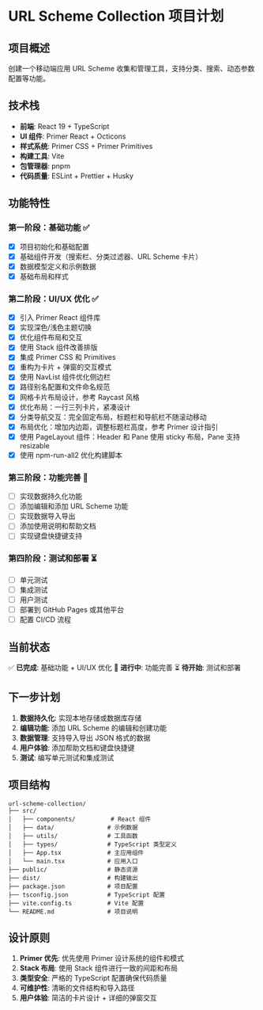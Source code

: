 # URL Scheme Collection 项目计划

## 项目概述

创建一个移动端应用 URL Scheme 收集和管理工具，支持分类、搜索、动态参数配置等功能。

## 技术栈

- **前端**: React 19 + TypeScript
- **UI 组件**: Primer React + Octicons
- **样式系统**: Primer CSS + Primer Primitives
- **构建工具**: Vite
- **包管理器**: pnpm
- **代码质量**: ESLint + Prettier + Husky

## 功能特性

### 第一阶段：基础功能 ✅

- [x] 项目初始化和基础配置
- [x] 基础组件开发（搜索栏、分类过滤器、URL Scheme 卡片）
- [x] 数据模型定义和示例数据
- [x] 基础布局和样式

### 第二阶段：UI/UX 优化 ✅

- [x] 引入 Primer React 组件库
- [x] 实现深色/浅色主题切换
- [x] 优化组件布局和交互
- [x] 使用 Stack 组件改善排版
- [x] 集成 Primer CSS 和 Primitives
- [x] 重构为卡片 + 弹窗的交互模式
- [x] 使用 NavList 组件优化侧边栏
- [x] 路径别名配置和文件命名规范
- [x] 网格卡片布局设计，参考 Raycast 风格
- [x] 优化布局：一行三列卡片，紧凑设计
- [x] 分类导航交互：完全固定布局，标题栏和导航栏不随滚动移动
- [x] 布局优化：增加内边距，调整标题栏高度，参考 Primer 设计指引
- [x] 使用 PageLayout 组件：Header 和 Pane 使用 sticky 布局，Pane 支持 resizable
- [x] 使用 npm-run-all2 优化构建脚本

### 第三阶段：功能完善 🔄

- [ ] 实现数据持久化功能
- [ ] 添加编辑和添加 URL Scheme 功能
- [ ] 实现数据导入导出
- [ ] 添加使用说明和帮助文档
- [ ] 实现键盘快捷键支持

### 第四阶段：测试和部署 ⏳

- [ ] 单元测试
- [ ] 集成测试
- [ ] 用户测试
- [ ] 部署到 GitHub Pages 或其他平台
- [ ] 配置 CI/CD 流程

## 当前状态

✅ **已完成**: 基础功能 + UI/UX 优化
🔄 **进行中**: 功能完善
⏳ **待开始**: 测试和部署

## 下一步计划

1. **数据持久化**: 实现本地存储或数据库存储
2. **编辑功能**: 添加 URL Scheme 的编辑和创建功能
3. **数据管理**: 支持导入导出 JSON 格式的数据
4. **用户体验**: 添加帮助文档和键盘快捷键
5. **测试**: 编写单元测试和集成测试

## 项目结构

```
url-scheme-collection/
├── src/
│   ├── components/          # React 组件
│   ├── data/               # 示例数据
│   ├── utils/              # 工具函数
│   ├── types/              # TypeScript 类型定义
│   ├── App.tsx             # 主应用组件
│   └── main.tsx            # 应用入口
├── public/                 # 静态资源
├── dist/                   # 构建输出
├── package.json            # 项目配置
├── tsconfig.json           # TypeScript 配置
├── vite.config.ts          # Vite 配置
└── README.md               # 项目说明
```

## 设计原则

1. **Primer 优先**: 优先使用 Primer 设计系统的组件和模式
2. **Stack 布局**: 使用 Stack 组件进行一致的间距和布局
3. **类型安全**: 严格的 TypeScript 配置确保代码质量
4. **可维护性**: 清晰的文件结构和导入路径
5. **用户体验**: 简洁的卡片设计 + 详细的弹窗交互
